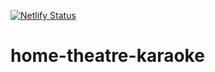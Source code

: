 [![Netlify Status](https://api.netlify.com/api/v1/badges/87c32bac-592a-44d2-af3f-5ea950fd35f4/deploy-status)](https://app.netlify.com/sites/home-theatre-karaoke/deploys)
# home-theatre-karaoke
